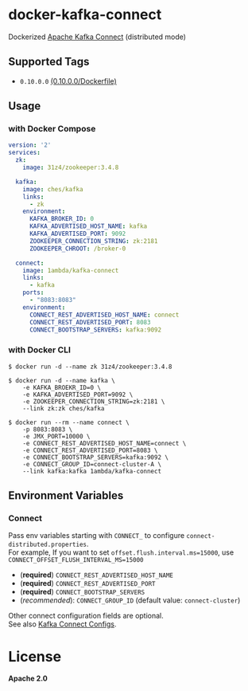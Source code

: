# docker-kafka-connect

Dockerized [Apache Kafka Connect](http://kafka.apache.org/documentation.html#connect) (distributed mode) 

## Supported Tags

- `0.10.0.0` [(0.10.0.0/Dockerfile)](https://github.com/1ambda/docker-kafka-connect/blob/master/0.10.0.0/Dockerfile)

## Usage

### with Docker Compose

```yaml
version: '2'
services:
  zk:
    image: 31z4/zookeeper:3.4.8

  kafka:
    image: ches/kafka
    links:
      - zk
    environment:
      KAFKA_BROKER_ID: 0
      KAFKA_ADVERTISED_HOST_NAME: kafka
      KAFKA_ADVERTISED_PORT: 9092
      ZOOKEEPER_CONNECTION_STRING: zk:2181
      ZOOKEEPER_CHROOT: /broker-0

  connect:
    image: 1ambda/kafka-connect
    links:
      - kafka
    ports:
      - "8083:8083"
    environment:
      CONNECT_REST_ADVERTISED_HOST_NAME: connect
      CONNECT_REST_ADVERTISED_PORT: 8083
      CONNECT_BOOTSTRAP_SERVERS: kafka:9092
```

### with Docker CLI

```shell
$ docker run -d --name zk 31z4/zookeeper:3.4.8

$ docker run -d --name kafka \
    -e KAFKA_BROEKR_ID=0 \
    -e KAFKA_ADVERTISED_PORT=9092 \
    -e ZOOKEEPER_CONNECTION_STRING=zk:2181 \ 
    --link zk:zk ches/kafka
    
$ docker run --rm --name connect \
    -p 8083:8083 \
    -e JMX_PORT=10000 \
    -e CONNECT_REST_ADVERTISED_HOST_NAME=connect \
    -e CONNECT_REST_ADVERTISED_PORT=8083 \
    -e CONNECT_BOOTSTRAP_SERVERS=kafka:9092 \
    -e CONNECT_GROUP_ID=connect-cluster-A \
    --link kafka:kafka 1ambda/kafka-connect
```

## Environment Variables

### Connect

Pass env variables starting with `CONNECT_` to configure `connect-distributed.properties`.  
For example, If you want to set `offset.flush.interval.ms=15000`, use `CONNECT_OFFSET_FLUSH_INTERVAL_MS=15000`

- (**required**) `CONNECT_REST_ADVERTISED_HOST_NAME`
- (**required**) `CONNECT_REST_ADVERTISED_PORT`
- (**required**) `CONNECT_BOOTSTRAP_SERVERS`
- (*recommended*): `CONNECT_GROUP_ID` (default value: `connect-cluster`) 

Other connect configuration fields are optional.  
See also [Kafka Connect Configs](http://kafka.apache.org/documentation.html#connectconfigs).
 
# License

**Apache 2.0**
